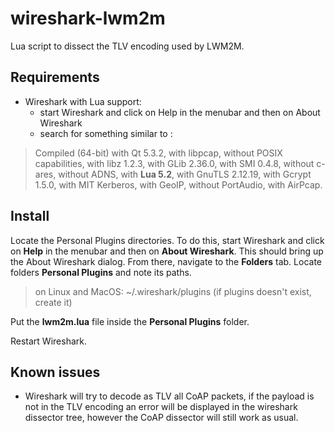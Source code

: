 # wireshark-lwm2m
Lua script to dissect the TLV encoding used by LWM2M.

## Requirements

- Wireshark with Lua support: 
    - start Wireshark and click on Help in the menubar and then on About Wireshark
    - search for something similar to :

> Compiled (64-bit) with Qt 5.3.2, with libpcap, without POSIX capabilities, with
>libz 1.2.3, with GLib 2.36.0, with SMI 0.4.8, without c-ares, without ADNS, with
>**Lua 5.2**, with GnuTLS 2.12.19, with Gcrypt 1.5.0, with MIT Kerberos, with GeoIP,
>without PortAudio, with AirPcap.

## Install
Locate the Personal Plugins directories. To do this, start Wireshark and click on **Help** in the menubar and then on **About Wireshark**. This should bring up the About Wireshark dialog. From there, navigate to the **Folders** tab. Locate folders **Personal Plugins** and note its paths.
> on Linux and MacOS: ~/.wireshark/plugins (if plugins doesn't exist, create it)

Put the **lwm2m.lua** file inside the **Personal Plugins** folder.

Restart Wireshark.

## Known issues

- Wireshark will try to decode as TLV all CoAP packets, if the payload is not in the TLV encoding an error will be displayed in the wireshark dissector tree, however the CoAP dissector will still work as usual.
